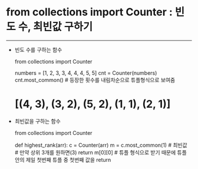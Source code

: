 # from collections import Counter : 빈도 수, 최빈값 구하기

------------------------------------------------------
* 빈도 수를 구하는 함수
    

    from collections import Counter

    numbers = [1, 2, 3, 3, 4, 4, 4, 5, 5]
    cnt = Counter(numbers)
    cnt.most_common() # 등장한 횟수를 내림차순으로 튜플형식으로 보여줌
    # [(4, 3), (3, 2), (5, 2), (1, 1), (2, 1)]



* 최빈값을 구하는 함수


    from collections import Counter

    def highest_rank(arr):
        c = Counter(arr)
        m = c.most_common(1) # 최빈값 # 만약 상위 3개를 원하면(3)
        return m[0][0] # 튜플 형식으로 받기 때문에 튜플 안의 제일 첫번째 튜플 중 첫번째 값을 return